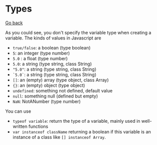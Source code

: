 # Types

[Go back](../index.md#basic-syntax)

As you could see, you don't specify the variable
type when creating a variable. The kinds of values
in Javascript are

* ``true/false``: a boolean (type boolean)
* ``5``: an integer (type number)
* ``5.0`` : a float (type number)
* ``5.0``: a string (type string, class String)
* `"5.0"`: a string (type string, class String)
* <code>\`5.0\`</code>: a string (type string, class String)
* `[]`: an (empty) array (type object, class Array)
* `{}`: an (empty) object (type object)
* `undefined`: something not defined, default value
* ``null``: something null (defined but empty)
* ``NaN``: NotANumber (type number)

You can use 

* ``typeof variable``: return the type of a variable,
mainly used in well-written functions
* ``var instanceof className`` returning a boolean if
this variable is an instance of a class 
like `[] instanceof Array`.